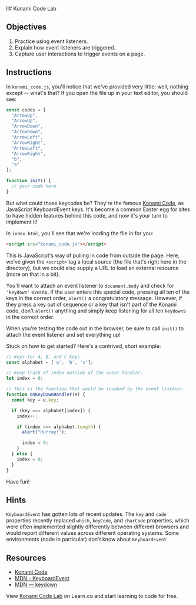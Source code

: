 ll# Konami Code Lab

## Objectives
1. Practice using event listeners.
2. Explain how event listeners are triggered.
3. Capture user interactions to trigger events on a page.

## Instructions
In `konami_code.js`, you'll notice that we've provided very little: well, nothing except -- what's that? If you open the file up in your text editor, you should see:
```js
const codes = [
  "ArrowUp",
  "ArrowUp",
  "ArrowDown",
  "ArrowDown",
  "ArrowLeft",
  "ArrowRight",
  "ArrowLeft",
  "ArrowRight",
  "b",
  "a"
];

function init() {
  // your code here
}
```

But what could those keycodes be? They're the famous [Konami Code](https://en.wikipedia.org/wiki/Konami_Code), as JavaScript KeyboardEvent keys. It's become a common Easter egg for sites to have hidden features behind this code, and now it's your turn to implement it!

In `index.html`, you'll see that we're loading the file in for you:
```html
<script src="konami_code.js"></script>
```

This is JavaScript's way of pulling in code from outside the page. Here, we've given the `<script>` tag a local source (the file that's right here in the directory), but we could also supply a URL to load an external resource (more on that in a bit).

You'll want to attach an event listener to `document.body` and check for `'keydown'` events. If the user enters this special code, pressing all ten of the keys in the correct order, `alert()` a congratulatory message. However, if they press a key out of sequence or a key that isn't part of the Konami code, don't `alert()` anything and simply keep listening for all ten `keydown`s in the correct order.

When you're testing the code out in the browser, be sure to call `init()` to attach the event listener and set everything up!

Stuck on how to get started? Here's a contrived, short example:
```js
// Keys for A, B, and C keys.
const alphabet = ['a', 'b', 'c'];

// Keep track of index outside of the event handler.
let index = 0;

// This is the function that would be invoked by the event listener.
function onKeyDownHandler(e) {
  const key = e.key;

  if (key === alphabet[index]) {
    index++;

    if (index === alphabet.length) {
      alert("Hurray!");

      index = 0;
    }
  } else {
    index = 0;
  }
}
```

Have fun!

## Hints
`KeyboardEvent` has gotten lots of recent updates. The `key` and `code` properties recently replaced `which`, `keyCode`, and `charCode` properties, which were often implemented slightly differently between different browsers and would report different values across different operating systems. Some environments (node in particular) don't know about `KeyboardEvent`


## Resources
- [Konami Code](https://en.wikipedia.org/wiki/Konami_Code)
- [MDN - KeyboardEvent][KeyboardEvent]
- [MDN — keydown][keydown]

[keydown]: https://developer.mozilla.org/en-US/docs/Web/Events/keydown
[KeyboardEvent]: https://developer.mozilla.org/en-US/docs/Web/API/KeyboardEvent

<p class='util--hide'>View <a href='https://learn.co/lessons/konami-code-lab'>Konami Code Lab</a> on Learn.co and start learning to code for free.</p>
